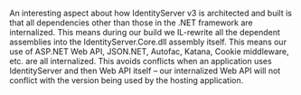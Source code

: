 An interesting aspect about how IdentityServer v3 is architected and built is that all dependencies other than those in the .NET framework are internalized. This means during our build we IL-rewrite all the dependent assemblies into the IdentityServer.Core.dll assembly itself. This means our use of ASP.NET Web API, JSON.NET, Autofac, Katana, Cookie middleware, etc. are all internalized. This avoids conflicts when an application uses IdentityServer and then Web API itself – our internalized Web API will not conflict with the version being used by the hosting application. 